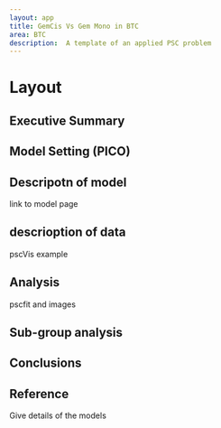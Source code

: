 ```yaml
---
layout: app
title: GemCis Vs Gem Mono in BTC
area: BTC
description:  A template of an applied PSC problem
---
```


# Layout


## Executive Summary

## Model Setting (PICO)

## Descripotn of model

link to model page

## descrioption of data

pscVis example

## Analysis

pscfit and images

## Sub-group analysis


## Conclusions


## Reference

Give details of the models




